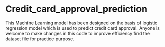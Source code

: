 # Credit_card_approval_prediction
This Machine Learning model has been designed on the basis of logistic regression model which is used to predict credit card approval.
Anyone is welcome to make changes in this code to improve efficiency 
find the dataset file for practice purpose.
